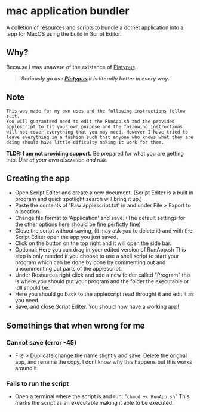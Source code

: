 # mac application bundler

 A colletion of resources and scripts to bundle a dotnet application into a .app for MacOS using the build in Script Editor.

## Why?

 Because I was unaware of the existance of [Platypus](https://github.com/Project-Platypus/Platypus).
> ***Seriously go use [Platypus](https://github.com/Project-Platypus/Platypus) it is literally better in every way.***

## Note

    This was made for my own uses and the following instructions follow suit.
    You will guaranteed need to edit the RunApp.sh and the provided applescript to fit your own purpose and the following instructions will not cover everything that you may need. However I have tried to leave everything in a fashion such that anyone who knows what they are doing should have little dificulty making it work for them.

 **TLDR: I am not providing support.** Be prepared for what you are getting into. *Use at your own discretion and risk.*

## Creating the app

- Open Script Editer and create a new document. (Script Editer is a built in program and quick spotlight search will bring it up.)
- Paste the contents of 'Raw applescript.txt' in and under File > Export to a location.
- Change file format to 'Application' and save. (The default settings for the other options here should be fine perfictly fine)
- Close the script without saving, (it may ask you to delete it) and with the Script Editer open the app you just saved.
- Click on the button on the top right and it will open the side bar.
- Optional: Here you can drag in your edited version of RunApp.sh This step is only needed if you choose to use a shell script to start your program which can be done by done by commenting out and uncommenting out parts of the applescript.
- Under Resources right click and add a new folder called "Program" this is where you should put your program and the folder the executable or .dll should be.
- Here you should go back to the applescript read throught it and edit it as you need.
- Save, and close Script Editer. You should now have a working app!

## Somethings that when wrong for me

### Cannot save (error -45)

- File > Duplicate change the name slightly and save.
Delete the orignal app, and rename the copy.
I dont know why this happens but this works around it.

### Fails to run the script

- Open a terminal where the script is and run:
    "`chmod +x RunApp.sh`"
This marks the script as an executable making it able to be executed.
